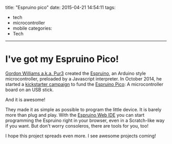 title: "Espruino pico"
date: 2015-04-21 14:54:11
tags:
- tech
- microcontroller
- mobile
categories:
- Tech
---

I've got my Espruino Pico!
==========================

 [Gordon Williams a.k.a. Pur3](http://www.pur3.co.uk/) created the [Espruino](http://www.espruino.com/), an Arduino style microcontroller, preloaded by a Javascript interpreter. In October 2014, he started a [kickstarter campaign](https://www.kickstarter.com/projects/gfw/espruino-pico-javascript-on-a-usb-stick) to fund the [Espruino Pico](http://www.espruino.com/Pico): A microcontroller board on an USB stick.

And it is awesome!

They made it as simple as possible to program the little device. It is barely more than plug and play. With the [Espruino Web IDE](https://chrome.google.com/webstore/detail/espruino-web-ide/bleoifhkdalbjfbobjackfdifdneehpo) you can start programming the Espruino right in your browser, even in a Scratch-like way if you want. But don't worry consoleros, there are tools for you, too!

I hope this project spreads even more. I see awesome projects coming!
